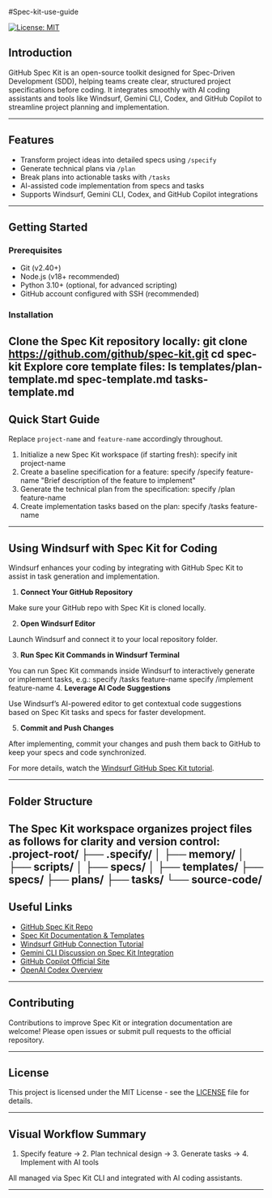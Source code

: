 #Spec-kit-use-guide

[![License: MIT](https://img.shields.io/badge/License-MIT-blue.svg)](LICENSE)

## Introduction

GitHub Spec Kit is an open-source toolkit designed for Spec-Driven Development (SDD), helping teams create clear, structured project specifications before coding. It integrates smoothly with AI coding assistants and tools like Windsurf, Gemini CLI, Codex, and GitHub Copilot to streamline project planning and implementation.

---

## Features

- Transform project ideas into detailed specs using `/specify`
- Generate technical plans via `/plan`
- Break plans into actionable tasks with `/tasks`
- AI-assisted code implementation from specs and tasks
- Supports Windsurf, Gemini CLI, Codex, and GitHub Copilot integrations

---

## Getting Started

### Prerequisites

- Git (v2.40+)
- Node.js (v18+ recommended)
- Python 3.10+ (optional, for advanced scripting)
- GitHub account configured with SSH (recommended)

### Installation

Clone the Spec Kit repository locally:
git clone https://github.com/github/spec-kit.git
cd spec-kit
Explore core template files:
ls templates/plan-template.md  spec-template.md  tasks-template.md
---

## Quick Start Guide

Replace `project-name` and `feature-name` accordingly throughout.

1. Initialize a new Spec Kit workspace (if starting fresh):
specify init project-name
2. Create a baseline specification for a feature:
specify /specify feature-name "Brief description of the feature to implement"
3. Generate the technical plan from the specification:
specify /plan feature-name
4. Create implementation tasks based on the plan:
specify /tasks feature-name
---

## Using Windsurf with Spec Kit for Coding

Windsurf enhances your coding by integrating with GitHub Spec Kit to assist in task generation and implementation.

1. **Connect Your GitHub Repository**

Make sure your GitHub repo with Spec Kit is cloned locally.

2. **Open Windsurf Editor**

Launch Windsurf and connect it to your local repository folder.

3. **Run Spec Kit Commands in Windsurf Terminal**

You can run Spec Kit commands inside Windsurf to interactively generate or implement tasks, e.g.:
specify /tasks feature-name
specify /implement feature-name
4. **Leverage AI Code Suggestions**

Use Windsurf’s AI-powered editor to get contextual code suggestions based on Spec Kit tasks and specs for faster development.

5. **Commit and Push Changes**

After implementing, commit your changes and push them back to GitHub to keep your specs and code synchronized.

For more details, watch the [Windsurf GitHub Spec Kit tutorial](https://youtu.be/XGiwp7RlV0c).

---

## Folder Structure

The Spec Kit workspace organizes project files as follows for clarity and version control:
.project-root/
├── .specify/
│   ├── memory/
│   ├── scripts/
│   ├── specs/
│   ├── templates/
├── specs/
├── plans/
├── tasks/
└── source-code/
---

## Useful Links

- [GitHub Spec Kit Repo](https://github.com/github/spec-kit)
- [Spec Kit Documentation & Templates](https://github.github.io/spec-kit/)
- [Windsurf GitHub Connection Tutorial](https://youtu.be/XGiwp7RlV0c)
- [Gemini CLI Discussion on Spec Kit Integration](https://github.com/google-gemini/gemini-cli/discussions/7905)
- [GitHub Copilot Official Site](https://github.com/features/copilot)
- [OpenAI Codex Overview](https://openai.com/index/introducing-upgrades-to-codex/)

---

## Contributing

Contributions to improve Spec Kit or integration documentation are welcome! Please open issues or submit pull requests to the official repository.

---

## License

This project is licensed under the MIT License - see the [LICENSE](LICENSE) file for details.

---

## Visual Workflow Summary

1. Specify feature → 2. Plan technical design → 3. Generate tasks → 4. Implement with AI tools

All managed via Spec Kit CLI and integrated with AI coding assistants.

---

